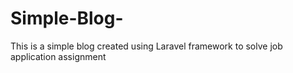 # Simple-Blog-
This is a simple blog created using Laravel framework to solve job application assignment
